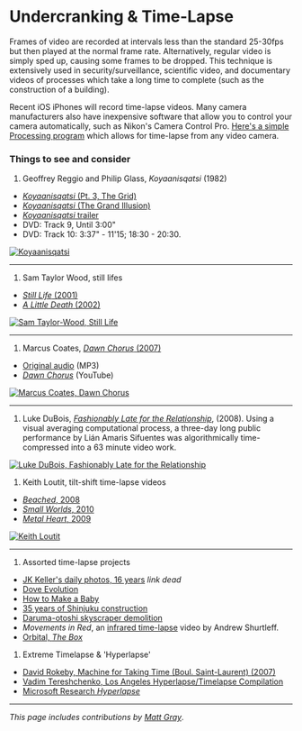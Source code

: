 # Undercranking & Time-Lapse

Frames of video are recorded at intervals less than the standard 25-30fps but then played at the normal frame rate. Alternatively, regular video is simply sped up, causing some frames to be dropped. This technique is extensively used in security/surveillance, scientific video, and documentary videos of processes which take a long time to complete (such as the construction of a building).

Recent iOS iPhones will record time-lapse videos. Many camera manufacturers also have inexpensive software that allow you to control your camera automatically, such as Nikon's Camera Control Pro. [Here's a simple Processing program](http://www.flong.com/blog/archives/85) which allows for time-lapse from any video camera.

### Things to see and consider

1. Geoffrey Reggio and Philip Glass, *Koyaanisqatsi* (1982)
  * [*Koyaanisqatsi* (Pt. 3, The Grid)](https://www.youtube.com/watch?v=fwPDFeXEMs4)
  * [*Koyaanisqatsi* (The Grand Illusion)](https://www.youtube.com/watch?v=o64zjJeXClw)
  * [*Koyaanisqatsi* trailer](https://vimeo.com/22938964)
  * DVD: Track 9, Until 3:00"
  * DVD: Track 10: 3:37" - 11'15; 18:30 - 20:30.

[![Koyaanisqatsi](images/Geoffrey_Reggio_and_Philip_Glass_Koyaanisqatsi_1982.gif)](https://www.youtube.com/watch?v=fwPDFeXEMs4)

---

1. Sam Taylor Wood, still lifes
 * [*Still Life* (2001)](https://www.youtube.com/watch?v=pXPP8eUlEtk)
 * [*A Little Death* (2002)](https://www.youtube.com/watch?v=NYka4ouQXqk)

[![Sam Taylor-Wood, Still Life](images/Sam_Wood_Still_Life_2001.gif)](https://www.youtube.com/watch?v=pXPP8eUlEtk)

---

1. Marcus Coates, [*Dawn Chorus* (2007)](http://www.picture-this.org.uk/worksprojects/works/by-date/2007/dawn-chorus)
  * [Original audio](http://audio.theguardian.tv/sys-audio/Arts/Culture/2007/01/24/yellowhammerfinal.mp3) (MP3)
  * [*Dawn Chorus*](https://www.youtube.com/watch?v=PCCpnDtgxXk) (YouTube)

[![Marcus Coates, *Dawn Chorus*](images/Marcus_Coats_Dawn_Chorus_2007.gif)](http://www.picture-this.org.uk/worksprojects/works/by-date/2007/dawn-chorus)

---

1. Luke DuBois, *[Fashionably Late for the Relationship](https://vimeo.com/30496329)*, (2008). Using a visual averaging computational process, a three-day long public performance by Lián Amaris Sifuentes was algorithmically time-compressed into a 63 minute video work.

[![Luke DuBois, Fashionably Late for the Relationship](images/Luke_DuBois_Fashionably_Late_for_the_Relationship_2008.gif)](https://vimeo.com/30496329)

1. Keith Loutit, tilt-shift time-lapse videos
  * [*Beached*, 2008](https://vimeo.com/1785993)
  * [*Small Worlds*, 2010](https://vimeo.com/10792824)
  * [*Metal Heart*, 2009](https://vimeo.com/2317118)

[![Keith Loutit](images/Keith_Loutit_Beached_2008.gif)](https://vimeo.com/2317118)

---

1. Assorted time-lapse projects
  * [JK Keller's daily photos, 16 years](https://www.youtube.com/watch?v=XjSfaRzbAHc) *link dead*
  * [Dove Evolution](https://www.youtube.com/watch?v=iYhCn0jf46U)
  * [How to Make a Baby](https://www.youtube.com/watch?v=MsBMG-p1HDM)
  * [35 years of Shinjuku construction](https://www.youtube.com/watch?v=laPU0bS8JOc)
  * [Daruma-otoshi skyscraper demolition](https://www.youtube.com/watch?v=jwf9LoS9Xt8)
  * *Movements in Red*, an [infrared time-lapse](https://vimeo.com/58232705) video by Andrew Shurtleff.
  * [Orbital, *The Box*](https://www.youtube.com/watch?v=IcQXy4YdFcM)

1. Extreme Timelapse & 'Hyperlapse'
  * [David Rokeby, Machine for Taking Time (Boul. Saint-Laurent) (2007)](http://www.davidrokeby.com/mftt_fdl.html)
  * [Vadim Tereshchenko, Los Angeles Hyperlapse/Timelapse Compilation](https://vimeo.com/136722796)
  * [Microsoft Research *Hyperlapse*](http://research.microsoft.com/en-us/um/redmond/projects/hyperlapse/)

---

*This page includes contributions by [Matt Gray](http://www.northeastern.edu/camd/theatre/people/matt-gray/)*. 